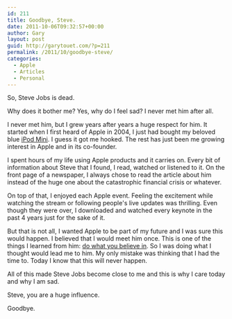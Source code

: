 ```yaml
---
id: 211
title: Goodbye, Steve.
date: 2011-10-06T09:32:57+00:00
author: Gary
layout: post
guid: http://garytouet.com/?p=211
permalink: /2011/10/goodbye-steve/
categories:
  - Apple
  - Articles
  - Personal
---
```

So, Steve Jobs is dead.

Why does it bother me? Yes, why do I feel sad? I never met him after all.

I never met him, but I grew years after years a huge respect for him. It started when I first heard of Apple in 2004, I just had bought my beloved blue <a href="http://en.wikipedia.org/wiki/IPod_Mini">iPod Mini</a>. I guess it got me hooked. The rest has just been me growing interest in Apple and in its co-founder.

I spent hours of my life using Apple products and it carries on. Every bit of information about Steve that I found, I read, watched or listened to it. On the front page of a newspaper, I always chose to read the article about him instead of the huge one about the catastrophic financial crisis or whatever.

On top of that, I enjoyed each Apple event. Feeling the excitement while watching the stream or following people's live updates was thrilling. Even though they were over, I downloaded and watched every keynote in the past 4 years just for the sake of it.  

But that is not all, I wanted Apple to be part of my future and I was sure this would happen. I believed that I would meet him once. This is one of the things I learned from him: <a href="http://www.youtube.com/watch?v=UF8uR6Z6KLc">do what you believe in</a>. So I was doing what I thought would lead me to him. My only mistake was thinking that I had the time to. Today I know that this will never happen.

All of this made Steve Jobs become close to me and this is why I care today and why I am sad.

Steve, you are a huge influence.

Goodbye.